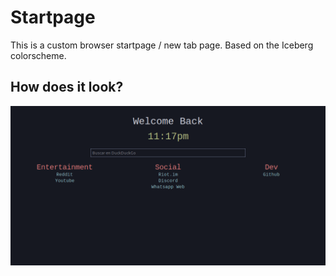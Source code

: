 # Startpage

This is a custom browser startpage / new tab page. Based on the Iceberg colorscheme.

## How does it look?

![Screenshot](/images/screenshot.png)
